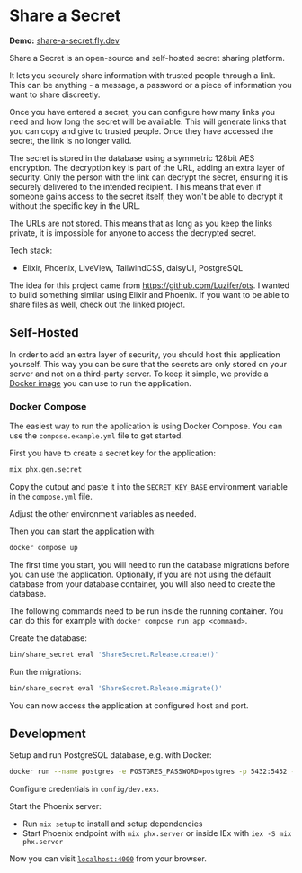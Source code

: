 # Share a Secret

**Demo:** [share-a-secret.fly.dev](https://share-a-secret.fly.dev/)

Share a Secret is an open-source and self-hosted secret sharing platform.

It lets you securely share information with trusted people through a link. This can be anything - a message, a password or a piece of information you want to share discreetly.

Once you have entered a secret, you can configure how many links you need and how long the secret will be available. This will generate links that you can copy and give to trusted people. 
Once they have accessed the secret, the link is no longer valid. 

The secret is stored in the database using a symmetric 128bit AES encryption. The decryption key is part of the URL, adding an extra layer of security. 
Only the person with the link can decrypt the secret, ensuring it is securely delivered to the intended recipient. This means that even if someone gains access to the secret itself, they won't be able to decrypt it without the specific key in the URL.

The URLs are not stored. This means that as long as you keep the links private, it is impossible for anyone to access the decrypted secret.

Tech stack:
- Elixir, Phoenix, LiveView, TailwindCSS, daisyUI, PostgreSQL

The idea for this project came from https://github.com/Luzifer/ots. I wanted to build something similar using Elixir and Phoenix. If you want to be able to share files as well, check out the linked project.

## Self-Hosted
 
In order to add an extra layer of security, you should host this application yourself. This way you can be sure that the secrets are only stored on your server and not on a third-party server. 
To keep it simple, we provide a [Docker image](https://hub.docker.com/r/florian087/share-a-secret) you can use to run the application.

### Docker Compose

The easiest way to run the application is using Docker Compose. You can use the `compose.example.yml` file to get started.

First you have to create a secret key for the application:
  
```bash
mix phx.gen.secret
```

Copy the output and paste it into the `SECRET_KEY_BASE` environment variable in the `compose.yml` file.

Adjust the other environment variables as needed.

Then you can start the application with:

```bash
docker compose up
```

The first time you start, you will need to run the database migrations before you can use the application. Optionally, if you are not using the default database from your database container, you will also need to create the database.

The following commands need to be run inside the running container. You can do this for example with `docker compose run app <command>`.

Create the database:

```bash
bin/share_secret eval 'ShareSecret.Release.create()'
```

Run the migrations:

```bash
bin/share_secret eval 'ShareSecret.Release.migrate()'
```

You can now access the application at configured host and port.

## Development

Setup and run PostgreSQL database, e.g. with Docker:

```bash
docker run --name postgres -e POSTGRES_PASSWORD=postgres -p 5432:5432 -d postgres
```

Configure credentials in `config/dev.exs`.

Start the Phoenix server:

  * Run `mix setup` to install and setup dependencies
  * Start Phoenix endpoint with `mix phx.server` or inside IEx with `iex -S mix phx.server`

Now you can visit [`localhost:4000`](http://localhost:4000) from your browser.